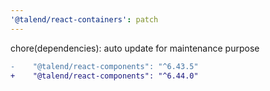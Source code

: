 ```yaml
---
'@talend/react-containers': patch
---
```


chore(dependencies): auto update for maintenance purpose

```diff
-    "@talend/react-components": "^6.43.5"
+    "@talend/react-components": "^6.44.0"
```
